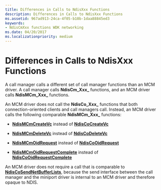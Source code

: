 ```yaml
---
title: Differences in Calls to NdisXxx Functions
description: Differences in Calls to NdisXxx Functions
ms.assetid: 967ad913-24ca-4f05-b10b-1daa88845ed3
keywords:
- NdisCmXxx functions WDK networking
ms.date: 04/20/2017
ms.localizationpriority: medium
---
```


# Differences in Calls to NdisXxx Functions





A call manager calls a different set of call manager functions than an MCM driver. A call manager calls **NdisCm_Xxx_** functions, and an MCM driver calls **NdisMCm_Xxx_** functions.

An MCM driver does not call the **NdisCo_Xxx_** functions that both connection-oriented clients and call managers call. Instead, an MCM driver calls the following comparable **NdisMCm_Xxx_** functions:

-   [**NdisMCmCreateVc**](https://docs.microsoft.com/windows-hardware/drivers/ddi/content/ndis/nf-ndis-ndismcmcreatevc) instead of [**NdisCoCreateVc**](https://docs.microsoft.com/windows-hardware/drivers/ddi/content/ndis/nf-ndis-ndiscocreatevc)

-   [**NdisMCmDeleteVc**](https://docs.microsoft.com/windows-hardware/drivers/ddi/content/ndis/nf-ndis-ndismcmdeletevc) instead of [**NdisCoDeleteVc**](https://docs.microsoft.com/windows-hardware/drivers/ddi/content/ndis/nf-ndis-ndiscodeletevc)

-   [**NdisMCmOidRequest**](https://docs.microsoft.com/windows-hardware/drivers/ddi/content/ndis/nf-ndis-ndismcmoidrequest) instead of [**NdisCoOidRequest**](https://docs.microsoft.com/windows-hardware/drivers/ddi/content/ndis/nf-ndis-ndiscooidrequest)

-   [**NdisMCmOidRequestComplete**](https://docs.microsoft.com/windows-hardware/drivers/ddi/content/ndis/nf-ndis-ndismcmoidrequestcomplete) instead of [**NdisCoOidRequestComplete**](https://docs.microsoft.com/windows-hardware/drivers/ddi/content/ndis/nf-ndis-ndiscooidrequestcomplete)

An MCM driver does not require a call that is comparable to [**NdisCoSendNetBufferLists**](https://docs.microsoft.com/windows-hardware/drivers/ddi/content/ndis/nf-ndis-ndiscosendnetbufferlists), because the send interface between the call manager and the miniport driver is internal to an MCM driver and therefore opaque to NDIS.

 

 





